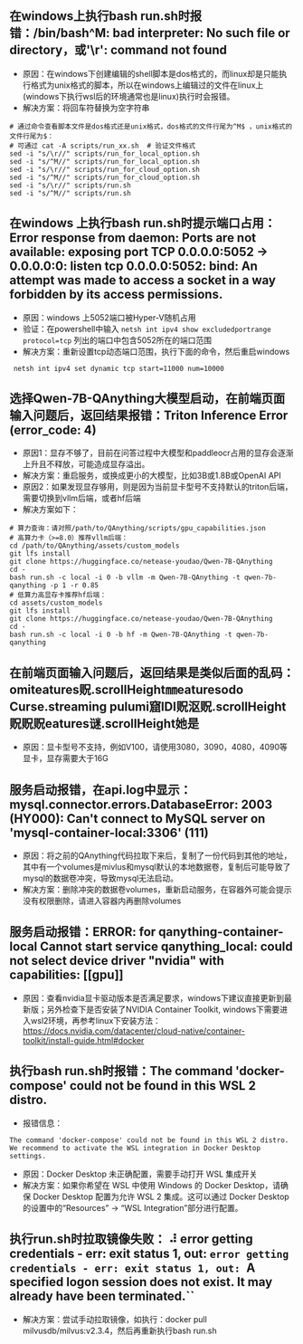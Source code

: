 ## 在windows上执行bash run.sh时报错：/bin/bash^M: bad interpreter: No such file or directory，或'\r': command not found
- 原因：在windows下创建编辑的shell脚本是dos格式的，而linux却是只能执行格式为unix格式的脚本，所以在windows上编辑过的文件在linux上(windows下执行wsl后的环境通常也是linux)执行时会报错。
- 解决方案：将回车符替换为空字符串
```shell
# 通过命令查看脚本文件是dos格式还是unix格式，dos格式的文件行尾为^M$ ，unix格式的文件行尾为$：
# 可通过 cat -A scripts/run_xx.sh  # 验证文件格式
sed -i "s/\r//" scripts/run_for_local_option.sh
sed -i "s/^M//" scripts/run_for_local_option.sh
sed -i "s/\r//" scripts/run_for_cloud_option.sh
sed -i "s/^M//" scripts/run_for_cloud_option.sh
sed -i "s/\r//" scripts/run.sh
sed -i "s/^M//" scripts/run.sh
```
## 在windows 上执行bash run.sh时提示端口占用：Error response from daemon: Ports are not available: exposing port TCP 0.0.0.0:5052 -> 0.0.0.0:0: listen tcp 0.0.0.0:5052: bind: An attempt was made to access a socket in a way forbidden by its access permissions.
- 原因：windows 上5052端口被Hyper-V随机占用
- 验证：在powershell中输入 `netsh int ipv4 show excludedportrange protocol=tcp` 列出的端口中包含5052所在的端口范围
- 解决方案：重新设置tcp动态端口范围，执行下面的命令，然后重启windows
```shell
 netsh int ipv4 set dynamic tcp start=11000 num=10000
```

## 选择Qwen-7B-QAnything大模型启动，在前端页面输入问题后，返回结果报错：Triton Inference Error (error_code: 4)
- 原因1：显存不够了，目前在问答过程中大模型和paddleocr占用的显存会逐渐上升且不释放，可能造成显存溢出。
- 解决方案：重启服务，或换成更小的大模型，比如3B或1.8B或OpenAI API
- 原因2：如果发现显存够用，则是因为当前显卡型号不支持默认的triton后端，需要切换到vllm后端，或者hf后端
- 解决方案如下： 
```shell
# 算力查询：请对照/path/to/QAnything/scripts/gpu_capabilities.json
# 高算力卡（>=8.0）推荐vllm后端：
cd /path/to/QAnything/assets/custom_models
git lfs install
git clone https://huggingface.co/netease-youdao/Qwen-7B-QAnything
cd - 
bash run.sh -c local -i 0 -b vllm -m Qwen-7B-QAnything -t qwen-7b-qanything -p 1 -r 0.85
# 低算力高显存卡推荐hf后端：
cd assets/custom_models
git lfs install
git clone https://huggingface.co/netease-youdao/Qwen-7B-QAnything
cd - 
bash run.sh -c local -i 0 -b hf -m Qwen-7B-QAnything -t qwen-7b-qanything
```

## 在前端页面输入问题后，返回结果是类似后面的乱码：omiteatures贶.scrollHeight㎜eaturesodo Curse.streaming pulumi窟IDI贶沤贶.scrollHeight贶贶贶eatures谜.scrollHeight她是
- 原因：显卡型号不支持，例如V100，请使用3080，3090，4080，4090等显卡，显存需要大于16G

## 服务启动报错，在api.log中显示：mysql.connector.errors.DatabaseError: 2003 (HY000): Can't connect to MySQL server on 'mysql-container-local:3306' (111)
- 原因：将之前的QAnything代码拉取下来后，复制了一份代码到其他的地址，其中有一个volumes是mivlus和mysql默认的本地数据卷，复制后可能导致了mysql的数据卷冲突，导致mysql无法启动。
- 解决方案：删除冲突的数据卷volumes，重新启动服务，在容器外可能会提示没有权限删除，请进入容器内再删除volumes

## 服务启动报错：ERROR: for qanything-container-local Cannot start service qanything_local: could not select device driver "nvidia" with capabilities: [[gpu]]
- 原因：查看nvidia显卡驱动版本是否满足要求，windows下建议直接更新到最新版；另外检查下是否安装了NVIDIA Container Toolkit, windows下需要进入wsl2环境，再参考linux下安装方法：https://docs.nvidia.com/datacenter/cloud-native/container-toolkit/install-guide.html#docker

## 执行bash run.sh时报错：The command 'docker-compose' could not be found in this WSL 2 distro. 
- 报错信息：
```Text
The command 'docker-compose' could not be found in this WSL 2 distro.
We recommend to activate the WSL integration in Docker Desktop settings.
```
- 原因：Docker Desktop 未正确配置，需要手动打开 WSL 集成开关
- 解决方案：如果你希望在 WSL 中使用 Windows 的 Docker Desktop，请确保 Docker Desktop 配置为允许 WSL 2 集成。这可以通过 Docker Desktop 的设置中的“Resources” -> “WSL Integration”部分进行配置。

## 执行run.sh时拉取镜像失败： ⠼ error getting credentials - err: exit status 1, out: `error getting credentials - err: exit status 1, out: `A specified logon session does not exist. It may already have been terminated.``
- 解决方案：尝试手动拉取镜像，如执行：docker pull milvusdb/milvus:v2.3.4，然后再重新执行bash run.sh
